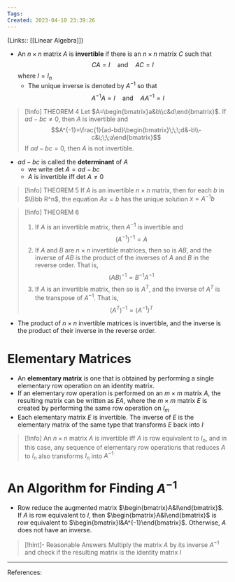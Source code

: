 ```yaml
---
Tags: 
Created: 2023-04-10 23:39:26
---
```

(Links:: [[Linear Algebra]])
- An $n\times n$ matrix $A$ is **invertible** if there is an $n\times n$ matrix $C$ such that $$CA=I\quad \text{and} \quad AC=I$$ where $I=I_{n}$
	- The unique inverse is denoted by $A^{-1}$ so that $$A^{-1}A=I\quad\text{and}\quad AA^{-1}=I$$

> [!info] THEOREM 4
> Let $A=\begin{bmatrix}a&b\\c&d\end{bmatrix}$. If $ad-bc\neq 0$, then $A$ is invertible and $$A^{-1}=\frac{1}{ad-bd}\begin{bmatrix}\;\;\;d&-b\\-c&\;\;\;a\end{bmatrix}$$
> If $ad-bc=0$, then $A$ is not invertible.

- $ad-bc$ is called the **determinant** of $A$
	- we write $\text{det }A=ad-bc$
	- $A$ is invertible iff $\text{det }A\neq 0$

> [!info] THEOREM 5
> If $A$ is an invertible $n\times n$ matrix, then for each $b$ in $\Bbb R^n$, the equation $Ax=b$ has the unique solution $x=A^{-1}b$

> [!info] THEOREM 6
> 1. If $A$ is an invertible matrix, then $A^{-1}$ is invertible and $$(A^{-1})^{-1}=A$$
> 2. If $A$ and $B$ are $n\times n$ invertible matrices, then so is $AB$, and the inverse of $AB$ is the product of the inverses of $A$ and $B$ in the reverse order. That is, $$(AB)^{-1}=B^{-1}A^{-1}$$
> 3. If $A$ is an invertible matrix, then so is $A^{T}$, and the inverse of $A^{T}$ is the transpose of $A^{-1}$. That is, $$(A^{T})^{-1}=(A^{-1})^{T}$$

- The product of $n\times n$ invertible matrices is invertible, and the inverse is the product of their inverse in the reverse order.
# Elementary Matrices
- An **elementary matrix** is one that is obtained by performing a single elementary row operation on an identity matrix.
- If an elementary row operation is performed on an $m\times m$ matrix $A$, the resulting matrix can be written as $EA$, where the $m\times m$ matrix $E$ is created by performing the same row operation on $I_{m}$
- Each elementary matrix $E$ is invertible. The inverse of $E$ is the elementary matrix of the same type that transforms $E$ back into $I$

> [!info] 
> An $n\times n$ matrix $A$ is invertible iff $A$ is row equivalent to $I_{n}$, and in this case, any sequence of elementary row operations that reduces $A$ to $I_n$ also transforms $I_n$ into $A^{-1}$
# An Algorithm for Finding $A^{-1}$
- Row reduce the augmented matrix $\begin{bmatrix}A&I\end{bmatrix}$. If $A$ is row equivalent to $I$, then $\begin{bmatrix}A&I\end{bmatrix}$ is row equivalent to $\begin{bmatrix}I&A^{-1}\end{bmatrix}$. Otherwise, $A$ does not have an inverse.

> [!hint]- Reasonable Answers
> Multiply the matrix $A$ by its inverse $A^{-1}$ and check if the resulting matrix is the identity matrix $I$
---
References: